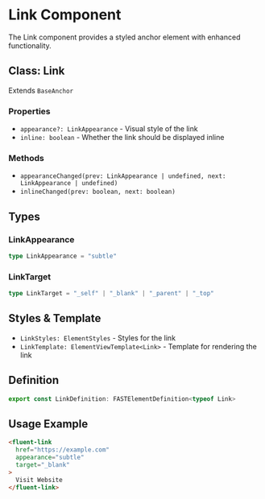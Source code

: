 # Link Component

The Link component provides a styled anchor element with enhanced functionality.

## Class: Link

Extends `BaseAnchor`

### Properties

- `appearance?: LinkAppearance` - Visual style of the link
- `inline: boolean` - Whether the link should be displayed inline

### Methods

- `appearanceChanged(prev: LinkAppearance | undefined, next: LinkAppearance | undefined)`
- `inlineChanged(prev: boolean, next: boolean)`

## Types

### LinkAppearance

```typescript
type LinkAppearance = "subtle"
```

### LinkTarget

```typescript
type LinkTarget = "_self" | "_blank" | "_parent" | "_top"
```

## Styles & Template

- `LinkStyles: ElementStyles` - Styles for the link
- `LinkTemplate: ElementViewTemplate<Link>` - Template for rendering the link

## Definition

```typescript
export const LinkDefinition: FASTElementDefinition<typeof Link>
```

## Usage Example

```html
<fluent-link
  href="https://example.com"
  appearance="subtle"
  target="_blank"
>
  Visit Website
</fluent-link>
```
